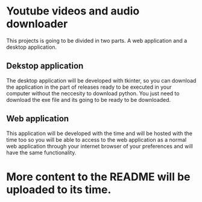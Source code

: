 # Youtube videos and audio downloader
This projects is going to be divided in two parts. A web application and a desktop application.

## Dekstop application
The desktop application will be developed with tkinter, so you can download the application in the part of releases ready to be executed in your 
computer without the neccesity to download python. You just need to download the exe file and its going to be ready to be downloaded.

## Web application
This application will be developed with the time and will be hosted with the time too so you will be able to access to the web application as a normal 
web application through your internet browser of your preferences and will have the same functionality.

# More content to the README will be uploaded to its time.